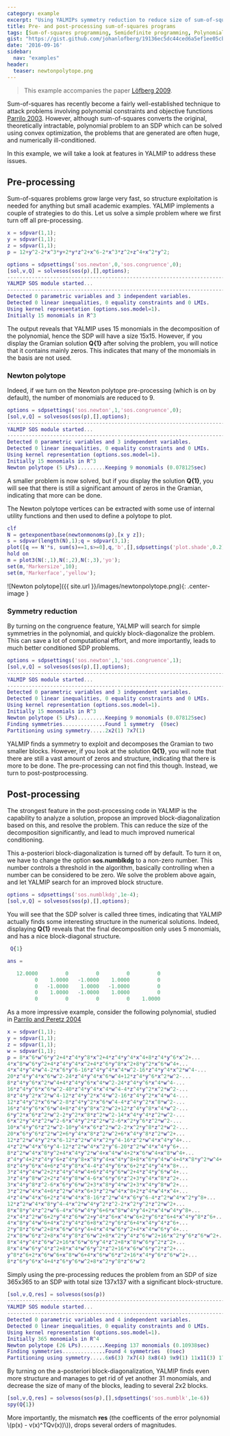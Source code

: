 ```yaml
---
category: example
excerpt: "Using YALMIPs symmetry reduction to reduce size of sum-of-squares problems"
title: Pre- and post-processing sum-of-squares programs
tags: [Sum-of-squares programming, Semidefinite programming, Polynomial programming]
gist: "https://gist.github.com/johanlofberg/19136ec5dc44ced6a5ef1ee05cb27acb.js"
date: '2016-09-16'
sidebar:
  nav: "examples"
header:
  teaser: newtonpolytope.png
---
```


>This example accompanies the paper [Löfberg 2009](/reference/lofberg2009).

Sum-of-squares has recently become a fairly well-established technique to attack problems involving polynomial constraints and objective functions [Parrilo 2003](/reference/parrilo2003). However, although sum-of-squares converts the original, theoretically intractable, polynomial problem to an SDP which can be solved using convex optimization, the problems that are generated are often huge, and numerically ill-conditioned.

In this example, we will take a look at features in YALMIP to address these issues.

## Pre-processing

Sum-of-squares problems grow large very fast, so structure exploitation is needed for anything but small academic examples. YALMIP implements a couple of strategies to do this. Let us solve a simple problem where we first turn off all pre-processing.

````matlab
x = sdpvar(1,1);
y = sdpvar(1,1);
z = sdpvar(1,1);
p = 12+y^2-2*x^3*y+2*y*z^2+x^6-2*x^3*z^2+z^4+x^2*y^2;

options = sdpsettings('sos.newton',0,'sos.congruence',0);
[sol,v,Q] = solvesos(sos(p),[],options);
-------------------------------------------------------------------------
YALMIP SOS module started...
-------------------------------------------------------------------------
Detected 0 parametric variables and 3 independent variables.
Detected 0 linear inequalities, 0 equality constraints and 0 LMIs.
Using kernel representation (options.sos.model=1).
Initially 15 monomials in R^3
````

The output reveals that YALMIP uses 15 monomials in the decomposition of the polynomial, hence the SDP will have a size 15x15. However, if you display the Gramian solution **Q{1}** after solving the problem, you will notice that it contains mainly zeros. This indicates that many of the monomials in the basis are not used.

### Newton polytope

Indeed, if we turn on the Newton polytope pre-processing (which is on by default), the number of monomials are reduced to 9.

````matlab
options = sdpsettings('sos.newton',1,'sos.congruence',0);
[sol,v,Q] = solvesos(sos(p),[],options);
-------------------------------------------------------------------------
YALMIP SOS module started...
-------------------------------------------------------------------------
Detected 0 parametric variables and 3 independent variables.
Detected 0 linear inequalities, 0 equality constraints and 0 LMIs.
Using kernel representation (options.sos.model=1).
Initially 15 monomials in R^3
Newton polytope (5 LPs).........Keeping 9 monomials (0.078125sec)
````

A smaller problem is now solved, but if you display the solution **Q{1}**, you will see that there is still a significant amount of zeros in the Gramian, indicating that more can be done.

The Newton polytope vertices can be extracted with some use of internal utility functions and then used to define a polytope to plot.

````matlab
clf
N = getexponentbase(newtonmonoms(p),[x y z]);
s = sdpvar(length(N),1);q = sdpvar(3,1);
plot([q == N'*s, sum(s)==1,s>=0],q,'b',[],sdpsettings('plot.shade',0.2))
hold on
m = plot3(N(:,1),N(:,2),N(:,3),'yo');
set(m,'Markersize',10);
set(m,'Markerface','yellow');
````

![Newton polytope]({{ site.url }}/images/newtonpolytope.png){: .center-image }

### Symmetry reduction

By turning on the congruence feature, YALMIP will search for simple symmetries in the polynomial, and quickly block-diagonalize the problem. This can save a lot of computational effort, and more importantly, leads to much better conditioned SDP problems.

````matlab
options = sdpsettings('sos.newton',1,'sos.congruence',1);
[sol,v,Q] = solvesos(sos(p),[],options);
-------------------------------------------------------------------------
YALMIP SOS module started...
-------------------------------------------------------------------------
Detected 0 parametric variables and 3 independent variables.
Detected 0 linear inequalities, 0 equality constraints and 0 LMIs.
Using kernel representation (options.sos.model=1).
Initially 15 monomials in R^3
Newton polytope (5 LPs).........Keeping 9 monomials (0.078125sec)
Finding symmetries..............Found 1 symmetry  (0sec)
Partitioning using symmetry.....2x2(1) 7x7(1)
````

YALMIP finds a symmetry to exploit and decomposes the Gramian to two smaller blocks. However, if you look at the solution **Q{1}**, you will note that there are still a vast amount of zeros and structure, indicating that there is more to be done. The pre-processing can not find this though. Instead, we turn to post-postprocessing.

## Post-processing

The strongest feature in the post-processing code in YALMIP is the capability to analyze a solution, propose an improved block-diagonalization based on this, and resolve the problem. This can reduce the size of the decomposition significantly, and lead to much improved numerical conditioning.

This a-posteriori block-diagonalization is turned off by default. To turn it on, we have to change the option **sos.numblkdg** to a non-zero number. This number controls a threshold in the algorithm, basically controlling when a number can be considered to be zero. We solve the problem above again, and let YALMIP search for an improved block structure.

````matlab
options = sdpsettings('sos.numblkdg',1e-4);
[sol,v,Q] = solvesos(sos(p),[],options);
````

You will see that the SDP solver is called three times, indicating that YALMIP actually finds some interesting structure in the numerical solutions. Indeed, displaying **Q{1}** reveals that the final decomposition only uses 5 monomials, and has a nice block-diagonal structure.

````matlab
 Q{1}

ans =

   12.0000         0         0         0         0
         0    1.0000   -1.0000    1.0000         0
         0   -1.0000    1.0000   -1.0000         0
         0    1.0000   -1.0000    1.0000         0
         0         0         0         0    1.0000

````


As a more impressive example, consider the following polynomial, studied in [Parrilo and Peretz 2004](/reference/parriloperetz)

````matlab
x = sdpvar(1,1);
y = sdpvar(1,1);
z = sdpvar(1,1);
w = sdpvar(1,1);
p = 8*x^6*w^6*y^2+4*z^4*y^8*x^2+4*z^4*y^4*x^4+8*z^4*y^6*x^2+...
4*x^8*w^6*y^2+4*z^4*y^4*x^2+4*z^6*y^8*x^2+8*y^2*x^6*w^4+...
4*x^4*y^4*w^4-2*x^6*y^6-16*z^4*y^4*x^4*w^2-16*z^4*y^4*x^2*w^4-...
20*z^4*y^4*x^6*w^2-24*z^4*y^4*x^6*w^4+12*z^4*y^6*x^2*w^2-...
8*z^4*y^6*x^2*w^4+4*z^4*y^6*x^4*w^2-24*z^4*y^6*x^4*w^4-...
16*z^4*y^6*x^6*w^2-40*z^4*y^4*x^4*w^4-4*z^4*y^2*x^2*w^2-...
8*z^4*y^2*x^2*w^4-12*z^4*y^2*x^4*w^2-16*z^4*y^2*x^4*w^4-...
12*z^4*y^2*x^6*w^2-8*z^4*y^2*x^6*w^4-4*z^4*y^2*x^8*w^2-...
16*z^4*y^6*x^6*w^4+8*z^4*y^8*x^2*w^2+12*z^4*y^8*x^4*w^2-...
6*y^2*x^6*z^2*w^2-2*y^2*x^8*z^2*w^2-14*x^4*y^4*z^2*w^2-...
6*x^2*y^4*z^2*w^2-6*x^4*y^2*z^2*w^2-6*x^2*y^6*z^2*w^2-...
10*x^4*y^6*z^2*w^2-10*y^4*x^6*z^2*w^2-2*x^2*y^8*z^2*w^2-...
20*x^6*y^6*z^2*w^2+6*y^4*x^8*z^2*w^2+6*x^4*y^8*z^2*w^2+...
12*z^2*w^4*y^2*x^6-12*z^2*w^4*x^2*y^4-16*z^2*w^4*x^4*y^4+...
4*z^2*w^4*x^6*y^4-12*z^2*w^4*x^2*y^6-20*z^2*w^4*x^4*y^6+...
8*z^2*w^4*x^8*y^2+4*x^4*y^2*w^4+x^4*w^4+2*x^6*w^4+x^8*w^4+...
z^4*y^4+2*z^4*y^6+z^4*y^8+x^8*y^4+x^4*y^8+8*x^6*y^4*w^4+4*x^8*y^2*w^4+...
8*z^4*y^6*x^4+6*z^4*y^8*x^4-4*z^4*y^6*x^6+2*z^4*y^4*x^8+...
3*z^4*y^4*w^2+2*z^4*y^4*w^4+6*z^4*y^6*w^2+4*z^4*y^6*w^4+...
3*z^4*y^8*w^2+2*z^4*y^8*w^4-6*x^6*y^6*z^2+3*y^4*x^8*z^2+...
3*x^4*y^8*z^2-6*x^6*y^6*w^2+3*x^8*y^4*w^2+3*x^4*y^8*w^2+...
3*z^2*w^4*x^4+6*z^2*w^4*x^6+3*z^2*w^4*x^8+2*z^4*w^4*x^4+...
4*z^4*w^4*x^6+2*z^4*w^4*x^8-16*z^2*w^4*x^6*y^6-4*z^2*w^4*x^2*y^8+...
12*z^2*w^4*x^8*y^4-4*x^2*w^4*y^2*z^2-2*x^2*y^2*z^2*w^2+...
8*x^8*y^4*z^2*w^6-4*x^6*w^4*y^6+6*x^8*w^4*y^4+2*x^4*w^4*y^8+...
2*x^4*z^2*w^6+2*y^4*z^6*w^2+y^4*z^6+x^4*w^6+2*y^6*z^6+4*x^4*y^8*z^6+...
4*x^8*y^4*w^6+4*x^2*y^4*z^6+8*x^2*y^6*z^6+4*x^4*y^4*z^6+...
2*y^8*z^6*w^2+8*x^6*w^6*y^4+4*x^4*w^6*y^2+4*x^4*w^6*y^4+...
2*x^8*w^6*z^2+8*x^4*y^8*z^6*w^2+8*x^2*y^4*z^6*w^2+16*x^2*y^6*z^6*w^2+...
8*x^4*y^4*z^6*w^2+16*x^6*w^6*y^4*z^2+8*x^8*w^6*y^2*z^2+...
8*x^4*w^6*y^4*z^2+8*x^4*w^6*y^2*z^2+16*x^6*w^6*y^2*z^2+...
y^8*z^6+2*x^6*w^6+x^8*w^6+4*x^6*w^6*z^2+16*x^4*y^6*z^6*w^2+...
8*z^6*y^6*x^4+4*z^6*y^6*w^2+8*x^2*y^8*z^6*w^2
````

Simply using the pre-processing reduces the problem from an SDP of size 365x365 to an SDP with total size 137x137 with a significant block-structure.

````matlab
[sol,v,Q,res] = solvesos(sos(p))
-------------------------------------------------------------------------
YALMIP SOS module started...
-------------------------------------------------------------------------
Detected 0 parametric variables and 4 independent variables.
Detected 0 linear inequalities, 0 equality constraints and 0 LMIs.
Using kernel representation (options.sos.model=1).
Initially 365 monomials in R^4
Newton polytope (26 LPs)........Keeping 137 monomials (0.10938sec)
Finding symmetries..............Found 4 symmetries  (0sec)
Partitioning using symmetry.....6x6(3) 7x7(4) 8x8(4) 9x9(1) 11x11(3) 17x17(1)
````

By turning on the a-posteriori block-diagonalization, YALMIP finds even more structure and manages to get rid of yet another 31 monomials, and decrease the size of many of the blocks, leading to several 2x2 blocks.

````matlab
[sol,v,Q,res] = solvesos(sos(p),[],sdpsettings('sos.numblk',1e-6))
spy(Q{1})
````

More importantly, the mismatch **res** (the coefficents of the error polynomial \\(p(x) - v(x)^TQv(x))\\)), drops several orders of magnitudes.

